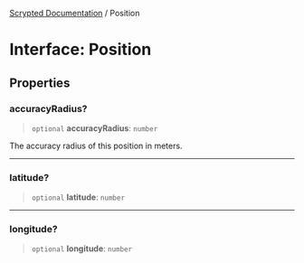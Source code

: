 [Scrypted Documentation](../globals.md) / Position

# Interface: Position

## Properties

### accuracyRadius?

> `optional` **accuracyRadius**: `number`

The accuracy radius of this position in meters.

***

### latitude?

> `optional` **latitude**: `number`

***

### longitude?

> `optional` **longitude**: `number`
